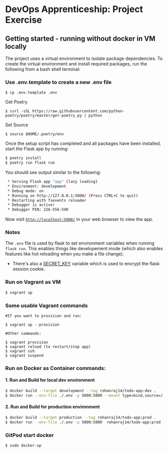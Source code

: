 # DevOps Apprenticeship: Project Exercise

## Getting started - running without docker in VM locally

The project uses a virtual environment to isolate package dependencies. To create the virtual environment and install required packages, run the following from a bash shell terminal:

### Use .env.template to create a new .env file
```
$ cp .env.template .env 
```

Get Poetry
```
$ curl -sSL https://raw.githubusercontent.com/python-poetry/poetry/master/get-poetry.py | python
```
Set Source

```
$ source $HOME/.poetry/env
```

Once the setup script has completed and all packages have been installed, start the Flask app by running:
```bash
$ poetry install 
$ poetry run flask run
```

You should see output similar to the following:
```bash
 * Serving Flask app "app" (lazy loading)
 * Environment: development
 * Debug mode: on
 * Running on http://127.0.0.1:5000/ (Press CTRL+C to quit)
 * Restarting with fsevents reloader
 * Debugger is active!
 * Debugger PIN: 226-556-590
```
Now visit [`http://localhost:5000/`](http://localhost:5000/) in your web browser to view the app.

### Notes

The `.env` file is used by flask to set environment variables when running `flask run`. This enables things like developement mode (which also enables features like hot reloading when you make a file change).
* There's also a [SECRET_KEY](https://flask.palletsprojects.com/en/1.1.x/config/#SECRET_KEY) variable which is used to encrypt the flask session cookie.

### Run on Vagrant as VM
```bash
$ vagrant up
```

### Some usable Vagrant commands
```
#If you want to provision and run:

$ vagrant up --provision

#Other commands: 

$ vagrant provision
$ vagrant reload (to restart/stop app)
$ vagrant ssh
$ vagrant suspend
```

### Run on Docker as Container commands:
#### 1. Run and Build for local dev environment
```bash
$ docker build --target development --tag rohanraj14/todo-app:dev .
$ docker run --env-file ./.env -p 5000:5000 --mount type=bind,source=/.,target=/app rohanraj14/todo-app:dev
```
#### 2. Run and Build for production environment
```bash
$ docker build --target production --tag rohanraj14/todo-app:prod .
$ docker run --env-file ./.env -p 5000:5000  rohanraj14/todo-app:prod
```

### GitPod start docker
```
$ sudo docker-up
```